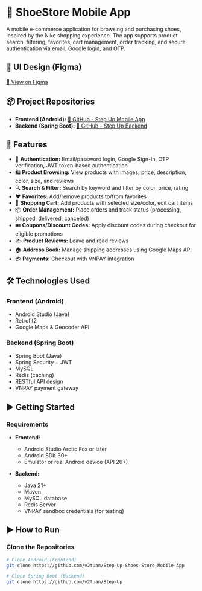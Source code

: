 # 👟 ShoeStore Mobile App

A mobile e-commerce application for browsing and purchasing shoes, inspired by the Nike shopping experience. The app supports product search, filtering, favorites, cart management, order tracking, and secure authentication via email, Google login, and OTP.

## 📱 UI Design (Figma)
[🔗 View on Figma](https://www.figma.com/design/Jwu50t9GMwNsvnP6SdtvEZ/Shoe-Store)

## 📦 Project Repositories

- **Frontend (Android):** [🔗 GitHub - Step Up Mobile App](https://github.com/v2tuan/Step-Up-Shoes-Store-Mobile-App)
- **Backend (Spring Boot):** [🔗 GitHub - Step Up Backend](https://github.com/v2tuan/Step-Up)

## 🚀 Features

- 🔐 **Authentication:** Email/password login, Google Sign-In, OTP verification, JWT token-based authentication
- 🛍️ **Product Browsing:** View products with images, price, description, color, size, and reviews
- 🔍 **Search & Filter:** Search by keyword and filter by color, price, rating
- ❤️ **Favorites:** Add/remove products to/from favorites
- 🛒 **Shopping Cart:** Add products with selected size/color, edit cart items
- 📦 **Order Management:** Place orders and track status (processing, shipped, delivered, canceled)
- 🎟️ **Coupons/Discount Codes:** Apply discount codes during checkout for eligible promotions
- ✍️ **Product Reviews:** Leave and read reviews
- 🏠 **Address Book:** Manage shipping addresses using Google Maps API
- 💳 **Payments:** Checkout with VNPAY integration

## 🛠️ Technologies Used

### Frontend (Android)
- Android Studio (Java)
- Retrofit2
- Google Maps & Geocoder API

### Backend (Spring Boot)
- Spring Boot (Java)
- Spring Security + JWT
- MySQL
- Redis (caching)
- RESTful API design
- VNPAY payment gateway

## ▶️ Getting Started

### Requirements

- **Frontend:**
  - Android Studio Arctic Fox or later
  - Android SDK 30+
  - Emulator or real Android device (API 26+)

- **Backend:**
  - Java 21+
  - Maven
  - MySQL database
  - Redis Server
  - VNPAY sandbox credentials (for testing)

## ▶️ How to Run

### Clone the Repositories

```bash
# Clone Android (Frontend)
git clone https://github.com/v2tuan/Step-Up-Shoes-Store-Mobile-App

# Clone Spring Boot (Backend)
git clone https://github.com/v2tuan/Step-Up

